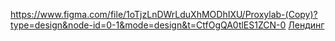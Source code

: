 https://www.figma.com/file/1oTjzLnDWrLduXhMODhIXU/Proxylab-(Copy)?type=design&node-id=0-1&mode=design&t=CtfOgQA0tlES1ZCN-0
[Лендинг](https://VladPristavkin.github.io/Landing/)